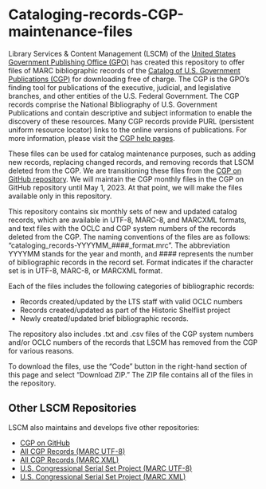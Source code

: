 # Cataloging-records-CGP-maintenance-files

Library Services & Content Management (LSCM) of the [United States Government Publishing Office (GPO)](https://www.gpo.gov) has created this repository to offer files of MARC bibliographic records of the [Catalog of U.S. Government Publications (CGP)](https://catalog.gpo.gov/F) for downloading free of charge. The CGP is the GPO’s finding tool for publications of the executive, judicial, and legislative branches, and other entities of the U.S. Federal Government. The CGP records comprise the National Bibliography of U.S. Government Publications and contain descriptive and subject information to enable the discovery of these resources. Many CGP records provide PURL (persistent uniform resource locator) links to the online versions of publications. For more information, please visit the [CGP help pages](https://catalog.gpo.gov/cgphelp/en/help.html).

These files can be used for catalog maintenance purposes, such as adding new records, replacing changed records, and removing records that LSCM deleted from the CGP. We are transitioning these files from the [CGP on GitHub repository](https://github.com/usgpo/cataloging-records). We will maintain the CGP monthly files in the CGP on GitHub repository until May 1, 2023. At that point, we will make the files available only in this repository.

This repository contains six monthly sets of new and updated catalog records, which are available in UTF-8, MARC-8, and MARCXML formats, and text files with the OCLC and CGP system numbers of the records deleted from the CGP. The naming conventions of the files are as follows: “cataloging_records-YYYYMM_####_format.mrc”. The abbreviation YYYYMM stands for the year and month, and #### represents the number of bibliographic records in the record set. Format indicates if the character set is in UTF-8, MARC-8, or MARCXML format.

Each of the files includes the following categories of bibliographic records:

- Records created/updated by the LTS staff with valid OCLC numbers
- Records created/updated as part of the Historic Shelflist project
- Newly created/updated brief bibliographic records.

The repository also includes .txt and .csv files of the CGP system numbers and/or OCLC numbers of the records that LSCM has removed from the CGP for various reasons.

To download the files, use the “Code” button in the right-hand section of this page and select “Download ZIP.” The ZIP file contains all of the files in the repository.

## Other LSCM Repositories

LSCM also maintains and develops five other repositories:

- [CGP on GitHub](https://github.com/usgpo/cataloging-records)
- [All CGP Records (MARC UTF-8)](https://github.com/usgpo/cataloging-records-all-cgp-utf8)
- [All CGP Records (MARC XML)](https://github.com/usgpo/cataloging-records-all-cgp-marcxml)
- [U.S. Congressional Serial Set Project (MARC UTF-8)](https://github.com/usgpo/cataloging-records-serial-set-utf8)
- [U.S. Congressional Serial Set Project (MARC XML)](https://github.com/usgpo/cataloging-records-serial-set-marcxml)
